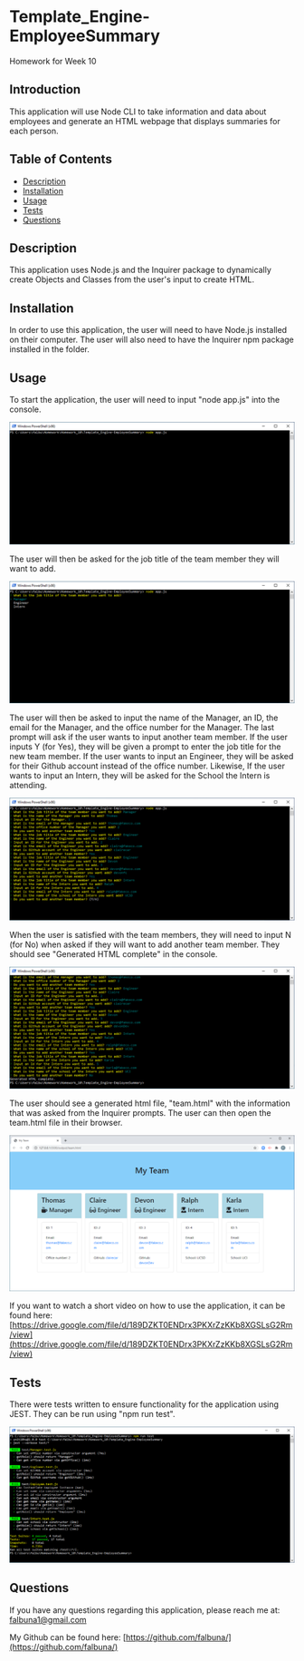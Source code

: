 # Template_Engine-EmployeeSummary
Homework for Week 10

## Introduction

This application will use Node CLI to take information and data about employees and generate an HTML webpage that displays summaries for each person.

## Table of Contents
* [Description](#Description)
* [Installation](#Installation)
* [Usage](#Usage)
* [Tests](#Tests)
* [Questions](#Questions)

## Description

This application uses Node.js and the Inquirer package to dynamically create Objects and Classes from the user's input to create HTML.

## Installation

In order to use this application, the user will need to have Node.js installed on their computer. The user will also need to have the Inquirer npm package installed in the folder.

## Usage

To start the application, the user will need to input "node app.js" into the console.

![Windows Powershell with node app.js](https://github.com/falbuna/Template_Engine-EmployeeSummary/blob/master/Assets/Initial.png)

The user will then be asked for the job title of the team member they will want to add.

![The initial prompt when using the application](https://github.com/falbuna/Template_Engine-EmployeeSummary/blob/master/Assets/Manager1.png)

The user will then be asked to input the name of the Manager, an ID, the email for the Manager, and the office number for the Manager. The last prompt will ask if the user wants to input another team member. If the user inputs Y (for Yes), they will be given a prompt to enter the job title for the new team member. If the user wants to input an Engineer, they will be asked for their Github account instead of the office number. Likewise, If the user wants to input an Intern, they will be asked for the School the Intern is attending.

![Additional prompts answered using the application](https://github.com/falbuna/Template_Engine-EmployeeSummary/blob/master/Assets/Intern1.png)

When the user is satisfied with the team members, they will need to input N (for No) when asked if they will want to add another team member. They should see "Generated HTML complete" in the console.

![All the answered prompts using the application](https://github.com/falbuna/Template_Engine-EmployeeSummary/blob/master/Assets/Complete.png)

The user should see a generated html file, "team.html" with the information that was asked from the Inquirer prompts. The user can then open the team.html file in their browser.

![Generated HTML using the application](https://github.com/falbuna/Template_Engine-EmployeeSummary/blob/master/Assets/generatedHTML.png)

If you want to watch a short video on how to use the application, it can be found here: [https://drive.google.com/file/d/189DZKT0ENDrx3PKXrZzKKb8XGSLsG2Rm/view](https://drive.google.com/file/d/189DZKT0ENDrx3PKXrZzKKb8XGSLsG2Rm/view)

## Tests

There were tests written to ensure functionality for the application using JEST. They can be run using "npm run test".

![Tests using JEST](https://github.com/falbuna/Template_Engine-EmployeeSummary/blob/master/Assets/Tests.png)

## Questions

If you have any questions regarding this application, please reach me at: falbuna1@gmail.com

My Github can be found here: [https://github.com/falbuna/](https://github.com/falbuna/)